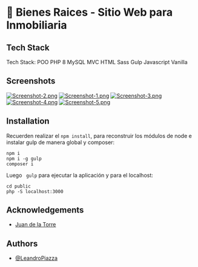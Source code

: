 
# 🌆 Bienes Raices - Sitio Web para Inmobiliaria



## Tech Stack
Tech Stack:  POO PHP 8 MySQL MVC HTML Sass Gulp Javascript Vanilla




## Screenshots

[![Screenshot-2.png](https://i.postimg.cc/FFLyqdVr/Screenshot-2.png)](https://postimg.cc/F1hkkK68)
[![Screenshot-1.png](https://i.postimg.cc/6qnCGgp2/Screenshot-1.png)](https://postimg.cc/dZQhbWdw)
[![Screenshot-3.png](https://i.postimg.cc/3RPgNYYQ/Screenshot-3.png)](https://postimg.cc/jw4WkVDM)
[![Screenshot-4.png](https://i.postimg.cc/xdpGrLZC/Screenshot-4.png)](https://postimg.cc/jWNnPnt0)
[![Screenshot-5.png](https://i.postimg.cc/nLhKw30g/Screenshot-5.png)](https://postimg.cc/BjR1jBWB)
## Installation

Recuerden realizar el ```npm install```, para reconstruir los módulos de node e instalar gulp de manera global y composer:
```bas
npm i
npm i -g gulp
composer i
```

Luego ``` gulp``` para ejecutar la aplicación y para el localhost: 
``` 
cd public
php -S localhost:3000 
```
## Acknowledgements

 - [Juan de la Torre](https://codigoconjuan.com/)



## Authors

- [@LeandroPiazza](https://www.github.com/Lean-98)


